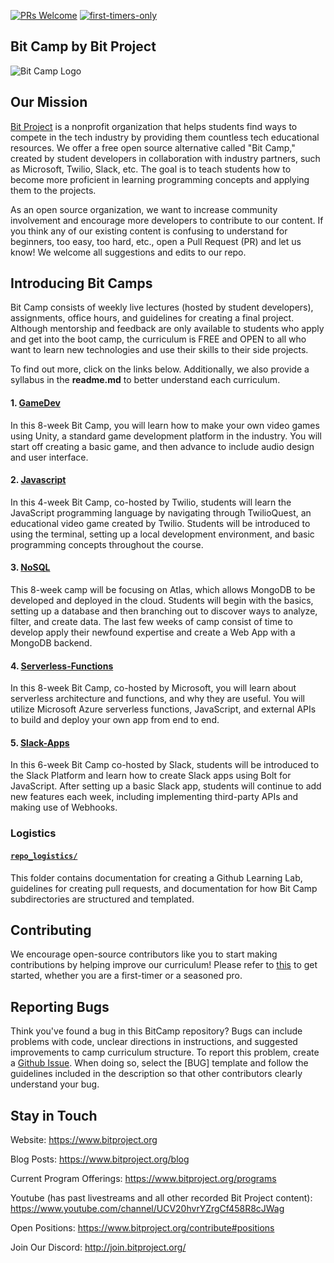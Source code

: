 [![PRs Welcome](https://img.shields.io/badge/PRs-welcome-brightgreen.svg?style=flat-square)](http://makeapullrequest.com)
[![first-timers-only](https://img.shields.io/badge/first--timers--only-friendly-blue.svg?style=flat-square)](https://www.firsttimersonly.com/)

## Bit Camp by Bit Project
![Bit Camp Logo](/BitCampIllustration.jpeg)
## Our Mission

[Bit Project](https://www.bitproject.org/) is a nonprofit organization that helps students find ways to compete in the tech industry by providing them countless tech educational resources. We offer a free open source alternative called "Bit Camp," created by student developers in collaboration with industry partners, such as Microsoft, Twilio, Slack, etc. The goal is to teach students how to become more proficient in learning programming concepts and applying them to the projects.

As an open source organization, we want to increase community involvement and encourage more developers to contribute to our content. If you think any of our existing content is confusing to understand for beginners, too easy, too hard, etc., open a Pull Request (PR) and let us know! We welcome all suggestions and edits to our repo.


## Introducing Bit Camps

Bit Camp consists of weekly live lectures (hosted by student developers), assignments, office hours, and guidelines for creating a final project. Although mentorship and feedback are only available to students who apply and get into the boot camp, the curriculum is FREE and OPEN to all who want to learn new technologies and use their skills to their side projects. 

To find out more, click on the links below. Additionally, we also provide a syllabus in the **readme.md** to better understand each curriculum.


#### 1. [**GameDev**](https://github.com/bitprj/BitCamp/tree/master/GameDev)

In this 8-week Bit Camp, you will learn how to make your own video games using Unity, a standard game development platform in the industry. You will start off creating a basic game, and then advance to include audio design and user interface.

#### 2. [**Javascript**](https://github.com/bitprj/BitCamp/tree/master/Javascript)

In this 4-week Bit Camp, co-hosted by Twilio, students will learn the JavaScript programming language by navigating through TwilioQuest, an educational video game created by Twilio. Students will be introduced to using the terminal, setting up a local development environment, and basic programming concepts throughout the course.

#### 3. [**NoSQL**](https://github.com/bitprj/BitCamp/tree/master/NoSQL)

This 8-week camp will be focusing on Atlas, which allows MongoDB to be developed and deployed in the cloud. Students will begin with the basics, setting up a database and then branching out to discover ways to analyze, filter, and create data. The last few weeks of camp consist of time to develop apply their newfound expertise and create a Web App with a MongoDB backend.

#### 4. [**Serverless-Functions**](https://lab.github.com/bitprj/creating-an-emotion-reader-with-azure-(face-api-and-http-triggers)/)

In this 8-week Bit Camp, co-hosted by Microsoft, you will learn about serverless architecture and functions, and why they are useful. You will utilize Microsoft Azure serverless functions, JavaScript, and external APIs to build and deploy your own app from end to end.

#### 5. [**Slack-Apps**](https://github.com/bitprj/BitCamp/tree/master/Slack-Apps)

In this 6-week Bit Camp co-hosted by Slack, students will be introduced to the Slack Platform and learn how to create Slack apps using Bolt for JavaScript. After setting up a basic Slack app, students will continue to add new features each week, including implementing third-party APIs and making use of Webhooks.

### Logistics

#### [**`repo_logistics/`**](https://github.com/bitprj/BitCamp/tree/master/repo_logistics)
This folder contains documentation for creating a Github Learning Lab, guidelines for creating pull requests, and documentation for how Bit Camp subdirectories are structured and templated.

## Contributing

We encourage open-source contributors like you to start making contributions by helping improve our curriculum! Please refer to [this](https://github.com/bitprj/BitCamp/blob/master/CONTRIBUTING.md) to get started, whether you are a first-timer or a seasoned pro.

## Reporting Bugs

Think you've found a bug in this BitCamp repository? Bugs can include problems with code, unclear directions in instructions, and suggested improvements to camp curriculum structure. To report this problem, create a [Github Issue](https://guides.github.com/features/issues/#:~:text=Issues%20are%20a%20great%20way,own%20section%20in%20every%20repository.). When doing so, select the [BUG] template and follow the guidelines included in the description so that other contributors clearly understand your bug.

## Stay in Touch

Website: https://www.bitproject.org

Blog Posts: https://www.bitproject.org/blog

Current Program Offerings: https://www.bitproject.org/programs

Youtube (has past livestreams and all other recorded Bit Project content): https://www.youtube.com/channel/UCV20hvrYZrgCf458R8cJWag

Open Positions: https://www.bitproject.org/contribute#positions

Join Our Discord: http://join.bitproject.org/ 
